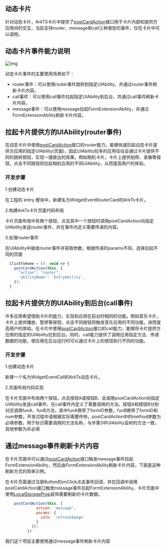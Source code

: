 ## 动态卡片

针对动态卡片，ArkTS卡片中提供了[postCardAction](https://developer.huawei.com/consumer/cn/doc/harmonyos-references/js-apis-postcardaction#postcardaction)接口用于卡片内部和提供方应用间的交互，当前支持router、message和call三种类型的事件，仅在卡片中可以调用。

## 动态卡片事件能力说明

![img](https://alliance-communityfile-drcn.dbankcdn.com/FileServer/getFile/cmtyPub/011/111/111/0000000000011111111.20250509161712.45266211173034961753690590287759:50001231000000:2800:8AC91A890070A5B0EEF20145360A80D9B78D142D8E01AE05A70705334618E68F.png)

动态卡片事件的主要使用场景如下：

- router事件：可以使用router事件跳转到指定UIAbility，并通过router事件刷新卡片内容。
- call事件：可以使用call事件拉起指定UIAbility到后台，并通过call事件刷新卡片内容。
- message事件：可以使用message拉起FormExtensionAbility，并通过FormExtensionAbility刷新卡片内容。



## 拉起卡片提供方的UIAbility(router事件)



在动态卡片中使用[postCardAction](https://developer.huawei.com/consumer/cn/doc/harmonyos-references/js-apis-postcardaction#postcardaction)接口的router能力，能够快速拉起动态卡片提供方应用的指定UIAbility(页面)，因此UIAbility较多的应用往往会通过卡片提供不同的跳转按钮，实现一键直达的效果。例如相机卡片，卡片上提供拍照、录像等按钮，点击不同按钮将拉起相机应用的不同UIAbility，从而提高用户的体验。

### 开发步骤

1.创建动态卡片

在工程的 entry 模块中，新建名为WidgetEventRouterCard的ArkTs卡片。

2.构建ArkTs卡片页面代码布局

卡片页面布局中有两个按钮，点击其中一个按钮时调用postCardAction向指定UIAbility发送router事件，并在事件内定义需要传递的内容。

3.处理router事件

在UIAbility中接收router事件并获取参数，根据传递的params不同，选择拉起不同的页面



```js
  ClickToHome = (): void => {
    postCardAction(this, {
      "action": "router",
      'abilityName': 'EntryAbility',
    });
  }
```



## 拉起卡片提供方的UIAbility到后台(call事件)

许多应用希望借助卡片的能力，实现和应用在前台时相同的功能。例如音乐卡片，卡片上提供播放、暂停等按钮，点击不同按钮将触发音乐应用的不同功能，进而提高用户的体验。在卡片中使用[postCardAction](https://developer.huawei.com/consumer/cn/doc/harmonyos-references/js-apis-postcardaction#postcardaction)接口的call能力，能够将卡片提供方应用的指定的UIAbility拉到后台。同时，call能力提供了调用应用指定方法、传递数据的功能，使应用在后台运行时可以通过卡片上的按钮执行不同的功能。

### 开发步骤

1.创建动态卡片

新建一个名为WidgetEventCall的ArkTs动态卡片。

2.页面布局代码实现

在卡片页面中布局两个按钮，点击按钮A或按钮B，会调用postCardAction向指定UIAbility发送call事件，在call事件内定义了需要调用的方法。按钮A和按钮B分别对应调用funA、funB方法，其中funA携带了formID参数，funB携带了formID和num参数，开发过程中请根据实际需要传参。postCardAction中的method参数为必填参数，用于标识需要调用的方法名称，与步骤3中UIAbility监听的方法一致，其他参数为非必填



## 通过message事件刷新卡片内容

在卡片页面中可以通过[postCardAction](https://developer.huawei.com/consumer/cn/doc/harmonyos-references/js-apis-postcardaction#postcardaction)接口触发message事件拉起FormExtensionAbility，然后由FormExtensionAbility刷新卡片内容，下面是这种刷新方式的简单示例。

在卡片页面通过注册Button的onClick点击事件回调，并在回调中调用postCardAction接口触发message事件拉起FormExtensionAbility。卡片页面中使用[LocalStorageProp](https://developer.huawei.com/consumer/cn/doc/harmonyos-guides/arkts-localstorage#localstorageprop)装饰需要刷新的卡片数据。



```js
    postCardAction(this, {
              action: 'message',
              params: {
                info: 'refreshImage'
              }
            });
          })
```

我们这个项目主要使用通过message事件刷新卡片内容

